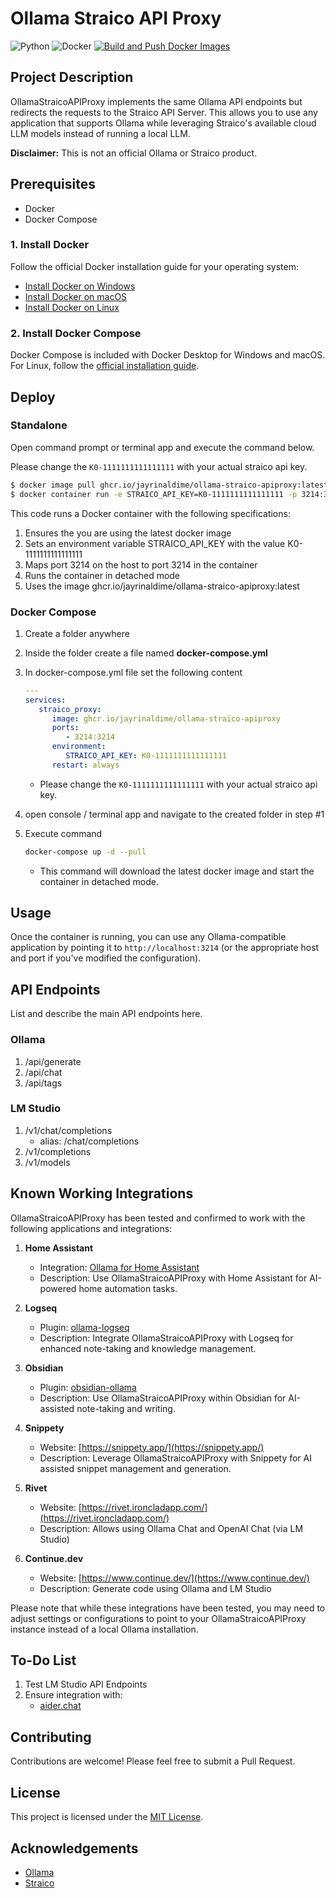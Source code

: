 # Ollama Straico API Proxy

![Python](https://img.shields.io/badge/Python-3.x-blue.svg)
![Docker](https://img.shields.io/badge/Docker-Supported-brightgreen.svg)
[![Build and Push Docker Images](https://github.com/jayrinaldime/ollama-straico-apiproxy/actions/workflows/docker-image.yml/badge.svg)](https://github.com/jayrinaldime/ollama-straico-apiproxy/actions/workflows/docker-image.yml)

## Project Description

OllamaStraicoAPIProxy implements the same Ollama API endpoints but redirects the requests to the Straico API Server. 
This allows you to use any application that supports Ollama while leveraging Straico's available cloud LLM models instead of running a local LLM.

**Disclaimer:** This is not an official Ollama or Straico product.

## Prerequisites

- Docker
- Docker Compose

### 1. Install Docker

Follow the official Docker installation guide for your operating system:

- [Install Docker on Windows](https://docs.docker.com/desktop/install/windows-install/)
- [Install Docker on macOS](https://docs.docker.com/desktop/install/mac-install/)
- [Install Docker on Linux](https://docs.docker.com/engine/install/)

### 2. Install Docker Compose

Docker Compose is included with Docker Desktop for Windows and macOS. For Linux, follow the [official installation guide](https://docs.docker.com/compose/install/).


## Deploy

### Standalone

Open command prompt or terminal app and execute the command below.

Please change the `K0-1111111111111111` with your actual straico api key. 
``` bash
$ docker image pull ghcr.io/jayrinaldime/ollama-straico-apiproxy:latest
$ docker container run -e STRAICO_API_KEY=K0-1111111111111111 -p 3214:3214 -d ghcr.io/jayrinaldime/ollama-straico-apiproxy:latest
```
This code runs a Docker container with the following specifications:

1. Ensures the you are using the latest docker image 
1. Sets an environment variable STRAICO_API_KEY with the value K0-1111111111111111
1. Maps port 3214 on the host to port 3214 in the container
1. Runs the container in detached mode
1. Uses the image ghcr.io/jayrinaldime/ollama-straico-apiproxy:latest

### Docker Compose 

1. Create a folder anywhere 
1. Inside the folder create a file named **docker-compose.yml**
1. In docker-compose.yml file set the following content 
   
   ``` yaml
   ---
   services:
      straico_proxy:
         image: ghcr.io/jayrinaldime/ollama-straico-apiproxy
         ports:
            - 3214:3214
         environment:
            STRAICO_API_KEY: K0-1111111111111111
         restart: always

   ```
   * Please change the `K0-1111111111111111` with your actual straico api key. 
1. open console / terminal app and navigate to the created folder in step #1 
1. Execute command
   
   ```bash
   docker-compose up -d --pull
    ```

   * This command will download the latest docker image and start the container in detached mode.

## Usage

Once the container is running, you can use any Ollama-compatible application by pointing it to `http://localhost:3214` (or the appropriate host and port if you've modified the configuration).

## API Endpoints

List and describe the main API endpoints here.

### Ollama 
   1. /api/generate
   1. /api/chat
   1. /api/tags

### LM Studio
   1. /v1/chat/completions 
      * alias: /chat/completions
   1. /v1/completions
   1. /v1/models 

## Known Working Integrations

OllamaStraicoAPIProxy has been tested and confirmed to work with the following applications and integrations:

1. **Home Assistant**
   - Integration: [Ollama for Home Assistant](https://www.home-assistant.io/integrations/ollama/)
   - Description: Use OllamaStraicoAPIProxy with Home Assistant for AI-powered home automation tasks.

1. **Logseq**
   - Plugin: [ollama-logseq](https://github.com/omagdy7/ollama-logseq)
   - Description: Integrate OllamaStraicoAPIProxy with Logseq for enhanced note-taking and knowledge management.

1. **Obsidian**
   - Plugin: [obsidian-ollama](https://github.com/hinterdupfinger/obsidian-ollama)
   - Description: Use OllamaStraicoAPIProxy within Obsidian for AI-assisted note-taking and writing.

1. **Snippety**
   - Website: [https://snippety.app/](https://snippety.app/)
   - Description: Leverage OllamaStraicoAPIProxy with Snippety for AI assisted snippet management and generation.

1. **Rivet** 
   - Website: [https://rivet.ironcladapp.com/](https://rivet.ironcladapp.com/)
   - Description: Allows using Ollama Chat and OpenAI Chat (via LM Studio)

1. **Continue.dev** 
   - Website: [https://www.continue.dev/](https://www.continue.dev/)
   - Description: Generate code using Ollama and LM Studio

Please note that while these integrations have been tested, you may need to adjust settings or configurations to point to your OllamaStraicoAPIProxy instance instead of a local Ollama installation.

## To-Do List 

1. Test LM Studio API Endpoints
1. Ensure integration with:
   - [aider.chat](https://aider.chat/)
   
## Contributing

Contributions are welcome! Please feel free to submit a Pull Request.

## License

This project is licensed under the [MIT License](LICENSE).

## Acknowledgements

- [Ollama](https://github.com/ollama/ollama)
- [Straico](https://www.straico.com/)

